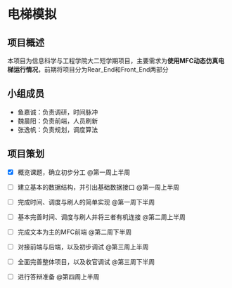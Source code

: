 #	电梯模拟
##	项目概述
本项目为信息科学与工程学院大二短学期项目，主要需求为**使用MFC动态仿真电梯运行情况**，前期将项目分为Rear_End和Front_End两部分

##	小组成员
*	鱼嘉诚：负责调研，时间脉冲
*	魏晨阳：负责前端，人员刷新
*	张逸帆：负责规划，调度算法

##	项目策划
- [x] 概览课题，确立初步分工 @第一周上半周

- [ ]  建立基本的数据结构，并引出基础数据接口 @第一周上半周

- [ ]  完成时间、调度与刷人的简单实现 @第一周下半周

- [ ]  基本完善时间、调度与刷人并将三者有机连接 @第二周上半周

- [ ]  完成文本为主的MFC前端 @第二周下半周

- [ ]  对接前端与后端，以及初步调试 @第三周上半周

- [ ]  全面完善整体项目，以及收官调试 @第三周下半周

- [ ]  进行答辩准备 @第四周上半周
